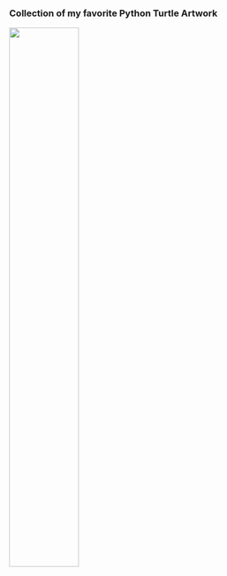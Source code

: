 ### Collection of my favorite Python Turtle Artwork

<img src="./resources/test-gif.gif" width="50%">


